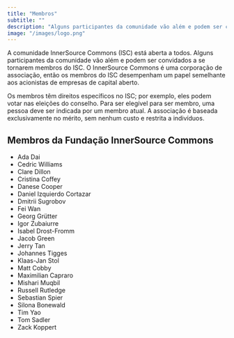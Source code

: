 ```yaml
---
title: "Membros"
subtitle: ""
description: "Alguns participantes da comunidade vão além e podem ser convidados a se tornarem membros do ISC."
image: "/images/logo.png"
---
```


A comunidade InnerSource Commons (ISC) está aberta a todos. Alguns participantes da comunidade vão além e podem ser convidados a se tornarem membros do ISC.
O InnerSource Commons é uma corporação de associação, então os membros do ISC desempenham um papel semelhante aos acionistas de empresas de capital aberto.

Os membros têm direitos específicos no ISC; por exemplo, eles podem votar nas eleições do conselho.
Para ser elegível para ser membro, uma pessoa deve ser indicada por um membro atual.
A associação é baseada exclusivamente no mérito, sem nenhum custo e restrita a indivíduos.

## Membros da Fundação InnerSource Commons

* Ada Dai
* Cedric Williams
* Clare Dillon
* Cristina Coffey
* Danese Cooper
* Daniel Izquierdo Cortazar
* Dmitrii Sugrobov
* Fei Wan
* Georg Gr&#x00FC;tter
* Igor Zubaiurre
* Isabel Drost-Fromm
* Jacob Green
* Jerry Tan
* Johannes Tigges
* Klaas-Jan Stol
* Matt Cobby
* Maximilian Capraro
* Mishari Muqbil
* Russell Rutledge
* Sebastian Spier
* Silona Bonewald
* Tim Yao
* Tom Sadler
* Zack Koppert